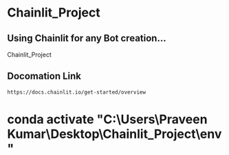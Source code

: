 # Chainlit_Project
## Using Chainlit for any Bot creation...
Chainlit_Project

## Docomation Link
```
https://docs.chainlit.io/get-started/overview
```
# conda activate "C:\Users\Praveen Kumar\Desktop\Chainlit_Project\env"